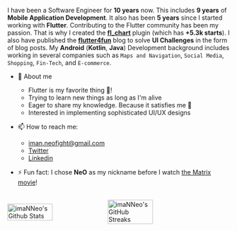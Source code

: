 I have been a Software Engineer for **10 years** now. This includes **9 years** of **Mobile Application Development**. It also has been **5 years** since I started working with **Flutter**.
Contributing to the Flutter community has been my passion. That is why I created the **[fl_chart](https://github.com/imaNNeo/fl_chart)** plugin (which has **+5.3k starts**). I also have published the **[flutter4fun](http://flutter4fun.com)** blog to solve **UI Challenges** in the form of blog posts.
My **Android** (**Kotlin**, **Java**) Development background includes working in several companies such as `Maps and Navigation`, `Social Media`, `Shopping`, `Fin-Tech`, and `E-commerce`.

* 🤗 About me
    - Flutter is my favorite thing 💙!
    - Trying to learn new things as long as I'm alive
    - Eager to share my knowledge. Because it satisfies me 🥳
    - Interested in implementing sophisticated UI/UX designs
    

* 📫 How to reach me:
    * iman.neofight@gmail.com
    * [Twitter](https://twitter.com/imaN_Khoshabi)
    * [Linkedin](https://www.linkedin.com/in/iman-khoshabi-7782a9114)

* ⚡ Fun fact: I chose **NeO** as my nickname before I watch [the Matrix movie](https://en.wikipedia.org/wiki/The_Matrix_(franchise))!
  
<br />
<div style="display: flex; align-items: center;">
<img width="45%" src="https://github-readme-stats.vercel.app/api?username=imaNNeo&show_icons=true&count_private=true&hide_title=false&theme=dracula" alt="imaNNeo's Github Stats" />

<img width="45%" src="https://github-readme-streak-stats.herokuapp.com?user=imaNNeo&theme=dracula&date_format=M%20j%5B%2C%20Y%5D" alt="imaNNeo's GitHub Streaks" />
</div>
